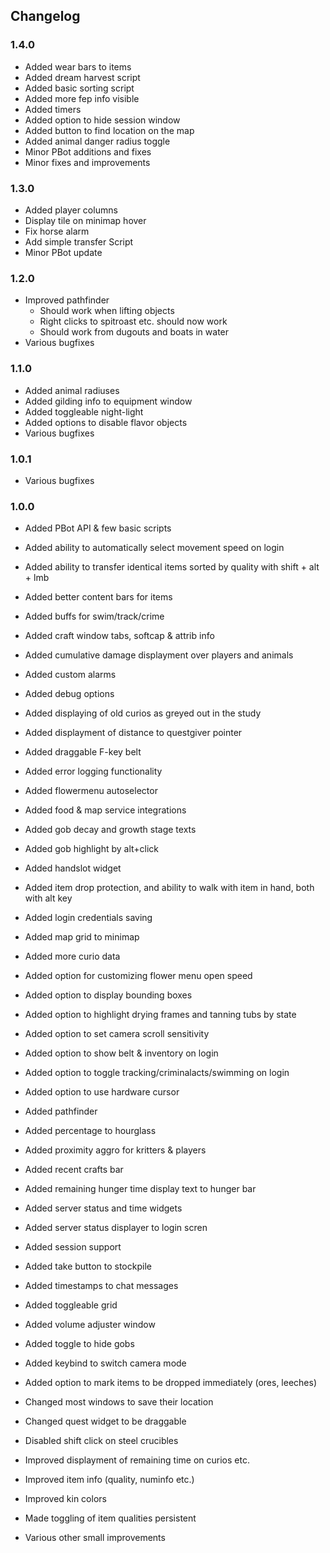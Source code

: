 ## Changelog

### 1.4.0

- Added wear bars to items
- Added dream harvest script
- Added basic sorting script
- Added more fep info visible
- Added timers
- Added option to hide session window
- Added button to find location on the map
- Added animal danger radius toggle
- Minor PBot additions and fixes
- Minor fixes and improvements

### 1.3.0

- Added player columns
- Display tile on minimap hover
- Fix horse alarm
- Add simple transfer Script
- Minor PBot update

### 1.2.0

- Improved pathfinder
    - Should work when lifting objects
    - Right clicks to spitroast etc. should now work
    - Should work from dugouts and boats in water
- Various bugfixes

### 1.1.0

- Added animal radiuses
- Added gilding info to equipment window
- Added toggleable night-light
- Added options to disable flavor objects
- Various bugfixes

### 1.0.1

- Various bugfixes

### 1.0.0

- Added PBot API & few basic scripts
- Added ability to automatically select movement speed on login
- Added ability to transfer identical items sorted by quality with shift + alt + lmb
- Added better content bars for items
- Added buffs for swim/track/crime
- Added craft window tabs, softcap & attrib info
- Added cumulative damage displayment over players and animals
- Added custom alarms
- Added debug options
- Added displaying of old curios as greyed out in the study
- Added displayment of distance to questgiver pointer
- Added draggable F-key belt
- Added error logging functionality
- Added flowermenu autoselector
- Added food & map service integrations
- Added gob decay and growth stage texts
- Added gob highlight by alt+click
- Added handslot widget
- Added item drop protection, and ability to walk with item in hand, both with alt key
- Added login credentials saving
- Added map grid to minimap
- Added more curio data
- Added option for customizing flower menu open speed
- Added option to display bounding boxes
- Added option to highlight drying frames and tanning tubs by state
- Added option to set camera scroll sensitivity
- Added option to show belt & inventory on login
- Added option to toggle tracking/criminalacts/swimming on login
- Added option to use hardware cursor
- Added pathfinder
- Added percentage to hourglass
- Added proximity aggro for kritters & players
- Added recent crafts bar
- Added remaining hunger time display text to hunger bar
- Added server status and time widgets
- Added server status displayer to login scren
- Added session support
- Added take button to stockpile
- Added timestamps to chat messages
- Added toggleable grid
- Added volume adjuster window
- Added toggle to hide gobs
- Added keybind to switch camera mode
- Added option to mark items to be dropped immediately (ores, leeches)


- Changed most windows to save their location
- Changed quest widget to be draggable
- Disabled shift click on steel crucibles
- Improved displayment of remaining time on curios etc.
- Improved item info (quality, numinfo etc.)
- Improved kin colors
- Made toggling of item qualities persistent


- Various other small improvements
